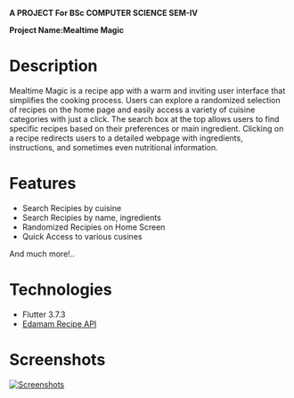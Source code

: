 **A PROJECT For BSc COMPUTER SCIENCE SEM-IV**

**Project Name:Mealtime Magic**


# Description
 Mealtime Magic is a recipe app with a warm and inviting user interface that simplifies the cooking process. Users can explore a randomized selection of recipes on the home page and easily access a variety of cuisine categories with just a click. The search box at the top allows users to find specific recipes based on their preferences or main ingredient. Clicking on a recipe redirects users to a detailed webpage with ingredients, instructions, and sometimes even nutritional information.

# Features
<ul>
<li> Search Recipies by cuisine</li>
<li> Search Recipies by name, ingredients</li>
<li> Randomized Recipies on Home Screen</li>
<li> Quick Access to various cusines</li>
</ul>
 And much more!..


# Technologies

<ul>
<li>Flutter 3.7.3</li>
<li><a href="https://www.edamam.com/">Edamam Recipe API</a></li>
</ul>


# Screenshots
[![Screenshots](https://cdn.discordapp.com/attachments/492588947839516672/1075804901566857237/as.png "Screenshots")](http://https://cdn.discordapp.com/attachments/492588947839516672/1075804901566857237/as.png "Screenshots")


